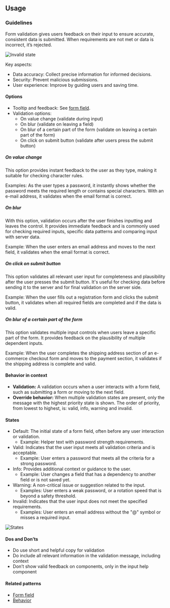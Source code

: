## Usage

### Guidelines

Form validation gives users feedback on their input to ensure accurate, consistent data is submitted. When requirements are not met or data is incorrect, it’s rejected.

![Invalid state](https://www.figma.com/design/wEptRgAezDU1z80Cn3eZ0o/iX-Pattern-Illustrations?node-id=2767-5955&t=IIgjTqoOEP524yAH-4)

Key aspects:

- Data accuracy: Collect precise information for informed decisions.
- Security: Prevent malicious submissions.
- User experience: Improve by guiding users and saving time.

#### Options

- Tooltip and feedback: See [form field](../forms-field).
- Validation options:
  - On value change (validate during input)
  - On blur (validate on leaving a field)
  - On blur of a certain part of the form (validate on leaving a certain part of the form)
  - On click on submit button (validate after users press the submit button)

##### On value change

This option provides instant feedback to the user as they type, making it suitable for checking character rules.

Examples: As the user types a password, it instantly shows whether the password meets the required length or contains special characters. With an e-mail address, it validates when the email format is correct.

##### On blur

With this option, validation occurs after the user finishes inputting and leaves the control. It provides immediate feedback and is commonly used for checking required inputs, specific data patterns and comparing input with server data.

Example: When the user enters an email address and moves to the next field, it validates when the email format is correct.

##### On click on submit button

This option validates all relevant user input for completeness and plausibility after the user presses the submit button. It's useful for checking data before sending it to the server and for final validation on the server side.

Example: When the user fills out a registration form and clicks the submit button, it validates when all required fields are completed and if the data is valid.

##### On blur of a certain part of the form

This option validates multiple input controls when users leave a specific part of the form. It provides feedback on the plausibility of multiple dependent inputs.

Example: When the user completes the shipping address section of an e-commerce checkout form and moves to the payment section, it validates if the shipping address is complete and valid.

#### Behavior in context

- **Validation:** A validation occurs when a user interacts with a form field, such as submitting a form or moving to the next field.
- **Override behavior:** When multiple validation states are present, only the message with the highest priority state is shown. The order of priority, from lowest to highest, is: valid, info, warning and invalid.

#### States

- Default: The initial state of a form field, often before any user interaction or validation.
  - Example: Helper text with password strength requirements.
- Valid: Indicates that the user input meets all validation criteria and is acceptable.
  - Example: User enters a password that meets all the criteria for a strong password.
- Info: Provides additional context or guidance to the user.
  - Example: User changes a field that has a dependency to another field or is not saved yet.
- Warning: A non-critical issue or suggestion related to the input.
  - Examples: User enters a weak password, or a rotation speed that is beyond a safety threshold.
- Invalid: Indicates that the user input does not meet the specified requirements.
  - Examples: User enters an email address without the "@" symbol or misses a required input.

![States](https://www.figma.com/design/wEptRgAezDU1z80Cn3eZ0o/iX-Pattern-Illustrations?node-id=2767-5681&t=IIgjTqoOEP524yAH-4)

#### Dos and Don’ts

- Do use short and helpful copy for validation
- Do include all relevant information in the validation message, including context
- Don’t show valid feedback on components, only in the input help component

#### Related patterns

- [Form field](../forms-field)
- [Behavior](../forms-behavior)
